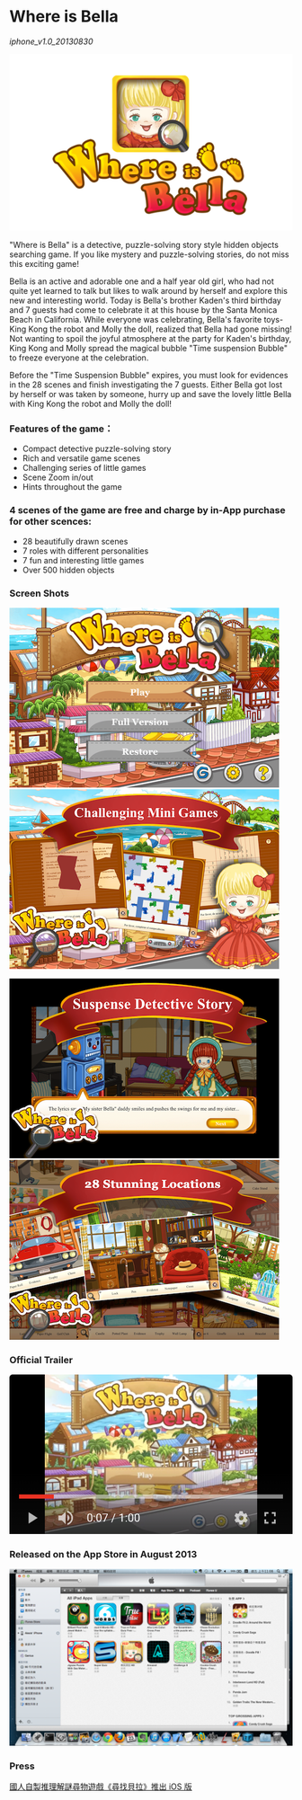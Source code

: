 # Where is Bella
_iphone_v1.0_20130830_

![Image](/screenshots/title1.png)

"Where is Bella" is a detective, puzzle-solving story style hidden objects searching game. If you like mystery and puzzle-solving stories, do not miss this exciting game!

Bella is an active and adorable one and a half year old girl, who had not quite yet learned to talk but likes to walk around by herself and explore this new and interesting world. Today is Bella's brother Kaden's third birthday and 7 guests had come to celebrate it at this house by the Santa Monica Beach in California. While everyone was celebrating, Bella's favorite toys- King Kong the robot and Molly the doll, realized that Bella had gone missing! Not wanting to spoil the joyful atmosphere at the party for Kaden's birthday, King Kong and Molly spread the magical bubble "Time suspension Bubble" to freeze everyone at the celebration.

Before the "Time Suspension Bubble" expires, you must look for evidences in the 28 scenes and finish investigating the 7 guests. Either Bella got lost by herself or was taken by someone, hurry up and save the lovely little Bella with King Kong the robot and Molly the doll!


### Features of the game：
- Compact detective puzzle-solving story
- Rich and versatile game scenes
- Challenging series of little games
- Scene Zoom in/out 
- Hints throughout the game


### 4 scenes of the game are free and charge by in-App purchase for other scences:
- 28 beautifully drawn scenes
- 7 roles with different personalities
- 7 fun and interesting little games
- Over 500 hidden objects


### Screen Shots
![Image](/screenshots/screenshot_000.png)
![Image](/screenshots/screenshot_001.png)

![Image](/screenshots/screenshot_002.png)
![Image](/screenshots/screenshot_003.png)


### Official Trailer
[![Image](/screenshots/trailer.png)](https://youtu.be/c4bvWF0BhkY)


### Released on the App Store in August 2013
![Image](/screenshots/itunes.png)


### Press
[國人自製推理解謎尋物遊戲《尋找貝拉》推出 iOS 版](https://gnn.gamer.com.tw/detail.php?sn=84781)

